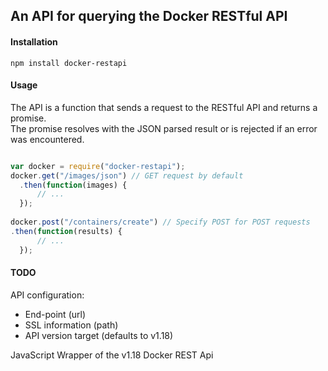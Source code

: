 ## An API for querying the Docker RESTful API

#### Installation
```
npm install docker-restapi 
```

#### Usage

The API is a function that sends a request to the RESTful API and returns a promise.  
The promise resolves with the JSON parsed result or is rejected if an error was encountered.

```javascript

var docker = require("docker-restapi");
docker.get("/images/json") // GET request by default
  .then(function(images) {
	  // ...
  });
  
docker.post("/containers/create") // Specify POST for POST requests
.then(function(results) {
	  // ...
  });
```

#### TODO

API configuration:
* End-point (url)
* SSL information (path)
* API version target (defaults to v1.18)

JavaScript Wrapper of the v1.18 Docker REST Api